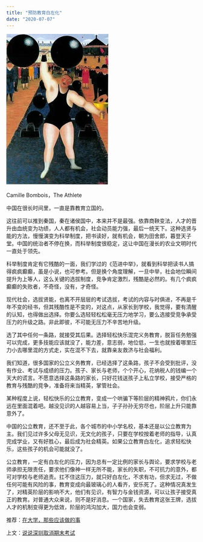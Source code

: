 ```yaml
---
title: "预防教育白左化"
date: "2020-07-07"
---
```


  

![连岳文章](images/连岳文章picture-8.jpg)

Camille Bombois，The Athlete

  

中国在很长时间里，一直是靠教育立国的。  

  

这往前可以推到秦国，秦在诸侯国中，本来并不是最强。依靠商鞅变法，人才的晋升由血统变为功绩，人人都有机会，社会动员能力强，最后一统天下。这种选贤与能的方法，慢慢演变为科举制度，把书读好，就有机会，朝为田舍郎，暮登天子堂。中国的统治者不停在换，而科举制度很稳定，这让中国在漫长的农业文明时代一直处于领先。

  

科举制度肯定有它残酷的一面，我们学过的《范进中举》，就看到科举把读书人搞得疯疯癫癫，虽是小说，也可参考。但是换个角度理解，一旦中举，社会地位瞬间提升为上等人，这么关键的选拔制度，竞争肯定激烈，残酷是必然的。有几个疯疯癫癫的失败者，不奇怪，没有，才奇怪。

  

现代社会，选拔贤能，也离不开层层的考试选拔，考试的内容与时俱进，不再是千年不变的经书，但其残酷性是不变的，对这点，从家长到学校，我觉得，要有清醒的认知，也得做出选择。你要么选轻轻松松毫无压力地学习，要么选接受竞争承受压力的升级之路。非此即彼，不可能无压力不辛苦地升级。

  

选了其中任何一条路，就接受其后果。选择轻松快乐混完义务教育，脱盲任务勉强可以完成，更多技能应该就没了，能力差，意志弱，地位低，一生也就按着哪里压力小去哪里混的方式走，实在混不下去，就靠亲友救济与社会福利。

  

我们知道，很多国家的公立义务教育，已经选择了这条路，孩子不会受到批评，没有作业、考试与成绩的压力。孩子、家长与老师，个个开心，花纳税人的钱编一个天大的谎言。不愿意选择这条路的家长，只好花钱送孩子上私立学校，接受严格的教育与残酷的竞争，准备将来当精英，掌管社会。

  

某种程度上说，轻松快乐的公立教育，变成一个哄骗下等阶层的精神鸦片，你们永远在里面混着吧。越没见识的人越容易上当，子子孙孙无穷尽也，阶层上升只能靠意外了。

  

中国的公立教育，还不至于此，各个城市的中小学名校，基本还是以公立教育为主。我们见过许多父母无见识，无文化的孩子，只要在学校按着老师的指导，认真完成学业，又有好胜心，最后成为社会精英。如果公立教育白左化，追求轻松快乐，这些孩子的机会可能就没了。

  

公立教育，一定有白左化的压力，因为总有一定比例的家长与舆论，要求学校与老师承担无限责任，要求他们像神一样无所不能，家长的失职，不可抗力的意外，都可对学校与老师追责。扛不住这压力，就只好白左化，不求有功，但求无过，不做任何可能有风险的事，教育变成向最玻璃心的人看齐，安乐死了。这种情况真发生了，对精英阶层的影响不大，他们有见识，有智力与金钱资源，可以让孩子接受真正的教育。对普通大众来说，则不是好消息。一个国家，失去教育这张王牌，选拔人才的机制变得更为低效，阶层的鸿沟加大，国力也会变弱。  

  

推荐：[在大学，那些应该做的事](http://mp.weixin.qq.com/s?__biz=MjM5NDU0Mjk2MQ==&mid=2651628977&idx=1&sn=29fbf0d749aa58d5e8d962856a59ced6&chksm=bd7e21af8a09a8b904e4dd097cf742c44dd9ab9e92f9905e945899bf55b0aa3972ed897d123f&scene=21#wechat_redirect)

上文：[说说深圳取消期末考试](http://mp.weixin.qq.com/s?__biz=MjM5NDU0Mjk2MQ==&mid=2651643541&idx=1&sn=6ccaa9fd01f0621919de7aa05ef88f3d&chksm=bd7e5a8b8a09d39dd956ee72fd6550ba9ca7df8886bb406fa38359c4ec0c8d49d0572f17fc21&scene=21#wechat_redirect)
